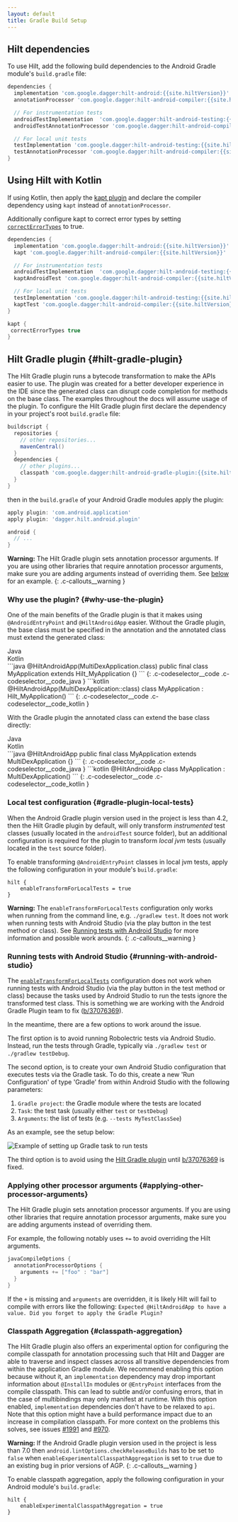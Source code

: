 ```yaml
---
layout: default
title: Gradle Build Setup
---
```


## Hilt dependencies

To use Hilt, add the following build dependencies to the Android Gradle module's
`build.gradle` file:

```groovy
dependencies {
  implementation 'com.google.dagger:hilt-android:{{site.hiltVersion}}'
  annotationProcessor 'com.google.dagger:hilt-android-compiler:{{site.hiltVersion}}'

  // For instrumentation tests
  androidTestImplementation  'com.google.dagger:hilt-android-testing:{{site.hiltVersion}}'
  androidTestAnnotationProcessor 'com.google.dagger:hilt-android-compiler:{{site.hiltVersion}}'

  // For local unit tests
  testImplementation 'com.google.dagger:hilt-android-testing:{{site.hiltVersion}}'
  testAnnotationProcessor 'com.google.dagger:hilt-android-compiler:{{site.hiltVersion}}'
}
```

## Using Hilt with Kotlin

If using Kotlin, then apply the
[kapt plugin](https://kotlinlang.org/docs/reference/kapt.html) and declare the
compiler dependency using `kapt` instead of `annotationProcessor`.

Additionally configure kapt to correct error types by setting
[`correctErrorTypes`](https://kotlinlang.org/docs/reference/kapt.html#non-existent-type-correction)
to true.

```groovy
dependencies {
  implementation 'com.google.dagger:hilt-android:{{site.hiltVersion}}'
  kapt 'com.google.dagger:hilt-android-compiler:{{site.hiltVersion}}'

  // For instrumentation tests
  androidTestImplementation  'com.google.dagger:hilt-android-testing:{{site.hiltVersion}}'
  kaptAndroidTest 'com.google.dagger:hilt-android-compiler:{{site.hiltVersion}}'

  // For local unit tests
  testImplementation 'com.google.dagger:hilt-android-testing:{{site.hiltVersion}}'
  kaptTest 'com.google.dagger:hilt-android-compiler:{{site.hiltVersion}}'
}

kapt {
 correctErrorTypes true
}
```

## Hilt Gradle plugin {#hilt-gradle-plugin}

The Hilt Gradle plugin runs a bytecode transformation to make the APIs easier to
use. The plugin was created for a better developer experience in the IDE since
the generated class can disrupt code completion for methods on the base class.
The examples throughout the docs will assume usage of the plugin. To configure
the Hilt Gradle plugin first declare the dependency in your project's root
`build.gradle` file:

<!-- TODO(danysantiago): Add .kts (kotlin scripting) code blocks. -->

```groovy
buildscript {
  repositories {
    // other repositories...
    mavenCentral()
  }
  dependencies {
    // other plugins...
    classpath 'com.google.dagger:hilt-android-gradle-plugin:{{site.hiltVersion}}'
  }
}
```

then in the `build.gradle` of your Android Gradle modules apply the plugin:

```groovy
apply plugin: 'com.android.application'
apply plugin: 'dagger.hilt.android.plugin'

android {
  // ...
}
```

**Warning:** The Hilt Gradle plugin sets annotation processor arguments. If you
are using other libraries that require annotation processor arguments, make sure
you are adding arguments instead of overriding them. See
[below](#applying-other-processor-arguments) for an example.
{: .c-callouts__warning }

### Why use the plugin? {#why-use-the-plugin}

One of the main benefits of the Gradle plugin is that it makes using
`@AndroidEntryPoint` and `@HiltAndroidApp` easier. Without the Gradle plugin,
the base class must be specified in the annotation and the annotated class must
extend the generated class:

<div class="c-codeselector__button c-codeselector__button_java">Java</div>
<div class="c-codeselector__button c-codeselector__button_kotlin">Kotlin</div>
```java
@HiltAndroidApp(MultiDexApplication.class)
public final class MyApplication extends Hilt_MyApplication {}
```
{: .c-codeselector__code .c-codeselector__code_java }
```kotlin
@HiltAndroidApp(MultiDexApplication::class)
class MyApplication : Hilt_MyApplication()
```
{: .c-codeselector__code .c-codeselector__code_kotlin }

With the Gradle plugin the annotated class can extend the base class directly:

<div class="c-codeselector__button c-codeselector__button_java">Java</div>
<div class="c-codeselector__button c-codeselector__button_kotlin">Kotlin</div>
```java
@HiltAndroidApp
public final class MyApplication extends MultiDexApplication {}
```
{: .c-codeselector__code .c-codeselector__code_java }
```kotlin
@HiltAndroidApp
class MyApplication : MultiDexApplication()
```
{: .c-codeselector__code .c-codeselector__code_kotlin }

### Local test configuration {#gradle-plugin-local-tests}

When the Android Gradle plugin version used in the project is less than 4.2,
then the Hilt Gradle plugin by default, will only transform *instrumented* test
classes (usually located in the `androidTest` source folder), but an additional
configuration is required for the plugin to transform *local jvm* tests (usually
located in the `test` source folder).

To enable transforming `@AndroidEntryPoint` classes in local jvm tests, apply
the following configuration in your module's `build.gradle`:

```
hilt {
    enableTransformForLocalTests = true
}
```

**Warning:** The `enableTransformForLocalTests` configuration only works when
running from the command line, e.g. `./gradlew test`. It does not work when
running tests with Android Studio (via the play button in the test method or
class). See [Running tests with Android Studio](#running-with-android-studio)
for more information and possible work arounds.
{: .c-callouts__warning }

### Running tests with Android Studio {#running-with-android-studio}

The [`enableTransformForLocalTests`](#gradle-plugin-local-tests) configuration
does not work when running tests with Android Studio (via the play button in the
test method or class) because the tasks used by Android Studio to run the tests
ignore the transformed test class. This is something we are working with the
Android Gradle Plugin team to fix
([b/37076369](https://issuetracker.google.com/37076369)).

In the meantime, there are a few options to work around the issue.

The first option is to avoid running Robolectric tests via Android Studio.
Instead, run the tests through Gradle, typically via `./gradlew test` or
`./gradlew testDebug`.

The second option, is to create your own Android Studio configuration that
executes tests via the Gradle task. To do this, create a new 'Run Configuration'
of type 'Gradle' from within Android Studio with the following parameters:

  1. `Gradle project`: the Gradle module where the tests are located
  2. `Task`: the test task (usually either `test` or `testDebug`)
  3. `Arguments`: the list of tests (e.g. `--tests MyTestClassSee`)

As an example, see the setup below:

![Example of setting up Gradle task to run tests](robolectric-test-configuration.jpg)

The third option is to avoid using the [Hilt Gradle plugin](#hilt-gradle-plugin)
until [b/37076369](https://issuetracker.google.com/37076369) is fixed.

### Applying other processor arguments {#applying-other-processor-arguments}

The Hilt Gradle plugin sets annotation processor arguments. If you are using
other libraries that require annotation processor arguments, make sure you are
adding arguments instead of overriding them.

For example, the following notably uses `+=` to avoid overriding the Hilt
arguments.

```groovy
javaCompileOptions {
  annotationProcessorOptions {
    arguments += ["foo" : "bar"]
  }
}
```

If the `+` is missing and `arguments` are overridden, it is likely Hilt will
fail to compile with errors like the following: `Expected @HiltAndroidApp to
have a value. Did you forget to apply the Gradle Plugin?`

### Classpath Aggregation {#classpath-aggregation}

The Hilt Gradle plugin also offers an experimental option for configuring the
compile classpath for annotation processing such that Hilt and Dagger are able
to traverse and inspect classes across all transitive dependencies from within
the application Gradle module. We recommend enabling this option because without
it, an `implementation` dependency may drop important information about
`@InstallIn` modules or `@EntryPoint` interfaces from the compile classpath.
This can lead to subtle and/or confusing errors, that in the case of
multibindings may only manifest at runtime. With this option enabled,
`implementation` dependencies don't have to be relaxed to `api`. Note that this
option might have a build performance impact due to an increase in compilation
classpath. For more context on the problems this solves, see issues
[#1991](https://github.com/google/dagger/issues/1991) and
[#970](https://github.com/google/dagger/issues/970).

**Warning:** If the Android Gradle plugin version used in the project is less
than 7.0 then `android.lintOptions.checkReleaseBuilds` has to be set to `false`
when `enableExperimentalClasspathAggregation` is set to `true` due to an
existing bug in prior versions of AGP.
{: .c-callouts__warning }

To enable classpath aggregation, apply the following configuration in your
Android module's `build.gradle`:

```
hilt {
    enableExperimentalClasspathAggregation = true
}
```

